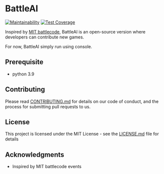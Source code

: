# BattleAI

[![Maintainability](https://api.codeclimate.com/v1/badges/230759cb983b365931c7/maintainability)](https://codeclimate.com/github/mrp130/battle-ai/maintainability)
[![Test Coverage](https://api.codeclimate.com/v1/badges/230759cb983b365931c7/test_coverage)](https://codeclimate.com/github/mrp130/battle-ai/test_coverage)

Inspired by [MIT battlecode](https://battlecode.org), BattleAI is an open-source version where developers can contribute new games.

For now, BattleAI simply run using console.

## Prerequisite

- python 3.9

## Contributing

Please read [CONTRIBUTING.md](CONTRIBUTING.md) for details on our code of conduct, and the process for submitting pull requests to us.

## License

This project is licensed under the MIT License - see the [LICENSE.md](LICENSE.md) file for details

## Acknowledgments

* Inspired by MIT battlecode events
